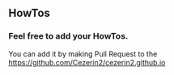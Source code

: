 ## HowTos

### Feel free to add your HowTos.

You can add it by making Pull Request to the https://github.com/Cezerin2/cezerin2.github.io